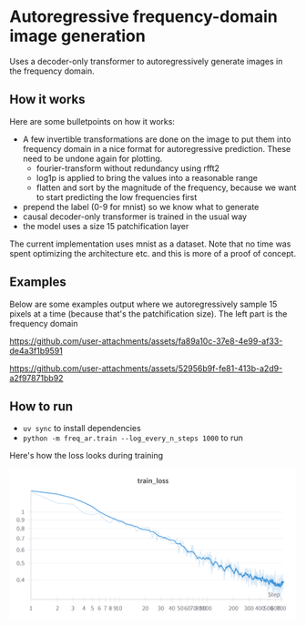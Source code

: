 # Autoregressive frequency-domain image generation

Uses a decoder-only transformer to autoregressively generate images in the frequency domain.

## How it works

Here are some bulletpoints on how it works:

- A few invertible transformations are done on the image to put them into frequency domain in a nice format for autoregressive prediction. These need to be undone again for plotting.
  - fourier-transform without redundancy using rfft2
  - log1p is applied to bring the values into a reasonable range
  - flatten and sort by the magnitude of the frequency, because we want to start predicting the low frequencies first
- prepend the label (0-9 for mnist) so we know what to generate
- causal decoder-only transformer is trained in the usual way
- the model uses a size 15 patchification layer

The current implementation uses mnist as a dataset. Note that no time was spent optimizing the architecture etc. and this is more of a proof of concept.

## Examples

Below are some examples output where we autoregressively sample 15 pixels at a time (because that's the patchification size). The left part is the frequency domain

https://github.com/user-attachments/assets/fa89a10c-37e8-4e99-af33-de4a3f1b9591

https://github.com/user-attachments/assets/52956b9f-fe81-413b-a2d9-a2f97871bb92

## How to run

- `uv sync` to install dependencies
- `python -m freq_ar.train --log_every_n_steps 1000` to run

Here's how the loss looks during training

![](media/loss.png)
